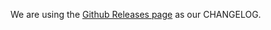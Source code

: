 We are using the [Github Releases page](https://github.com/acdlite/recompose/releases) as our CHANGELOG.
